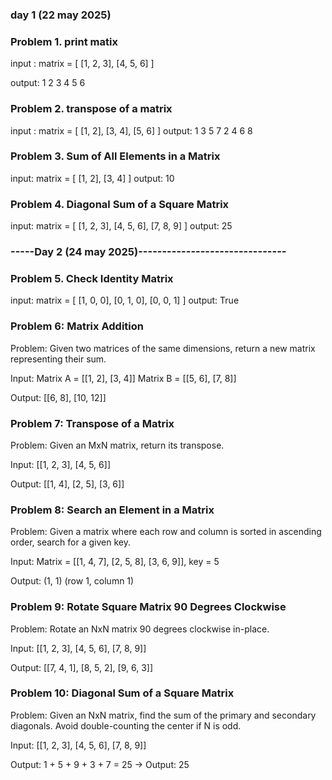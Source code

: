 ### day 1 (22 may 2025)

### Problem 1. print matix
input : 
matrix = [
    [1, 2, 3],
    [4, 5, 6]
]

output: 
1 2 3
4 5 6

### Problem 2. transpose of a matrix
input :
matrix = [
    [1, 2],
    [3, 4],
    [5, 6]
]
output:
1 3 5 7
2 4 6 8


### Problem 3. Sum of All Elements in a Matrix
input: 
matrix = [
    [1, 2],
    [3, 4]
]
output: 
10


### Problem 4. Diagonal Sum of a Square Matrix
input: 
matrix = [
    [1, 2, 3],
    [4, 5, 6],
    [7, 8, 9]
]
output:
25

### -----Day 2 (24 may 2025)-------------------------------

### Problem 5. Check Identity Matrix
input: 
matrix = [
    [1, 0, 0],
    [0, 1, 0],
    [0, 0, 1]
]
output:
True

### Problem 6: Matrix Addition 
Problem: Given two matrices of the same dimensions, return a new matrix representing their sum.

Input:
Matrix A = [[1, 2], [3, 4]]
Matrix B = [[5, 6], [7, 8]]

Output:
[[6, 8], [10, 12]]

### Problem 7: Transpose of a Matrix
Problem: Given an MxN matrix, return its transpose.

Input:
[[1, 2, 3], [4, 5, 6]]

Output:
[[1, 4], [2, 5], [3, 6]]

###  Problem 8: Search an Element in a Matrix
Problem: Given a matrix where each row and column is sorted in ascending order, search for a given key.

Input:
Matrix = [[1, 4, 7], [2, 5, 8], [3, 6, 9]], key = 5

Output:
(1, 1) (row 1, column 1)

###  Problem 9: Rotate Square Matrix 90 Degrees Clockwise
Problem: Rotate an NxN matrix 90 degrees clockwise in-place.

Input:
[[1, 2, 3], [4, 5, 6], [7, 8, 9]]

Output:
[[7, 4, 1], [8, 5, 2], [9, 6, 3]]

### Problem 10: Diagonal Sum of a Square Matrix
Problem: Given an NxN matrix, find the sum of the primary and secondary diagonals. Avoid double-counting the center if N is odd.

Input:
[[1, 2, 3], [4, 5, 6], [7, 8, 9]]

Output:
1 + 5 + 9 + 3 + 7 = 25 → Output: 25

### 